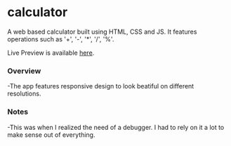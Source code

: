 # calculator
A web based calculator built using HTML, CSS and JS. It features operations such as '+', '-', '*', '/', '%'. 

Live Preview is available [here](https://iwantroca.github.io/calculator/).

### Overview
-The app features responsive design to look beatiful on different resolutions.

### Notes
-This was when I realized the need of a debugger. I had to rely on it a lot to make sense out of everything.  

